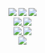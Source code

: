 <p align="center">
<a href="https://discord.gg/ve49m9J"><img src="https://img.shields.io/discord/394189072635133952?label=Discord&style=for-the-badge"></a>
<a href="https://github.com/Wynntils/Wynntils/blob/master/LICENSE"><img src="https://img.shields.io/badge/license-AGLP%203.0-green.svg?style=for-the-badge"></a>
<a href="https://patreon.com/Wynntils"><img src="https://img.shields.io/badge/patreon-donate-orange.svg?style=for-the-badge"></a>
<br>
<a href="https://github.com/Wynntils/Wynntils">
    <img src="https://img.shields.io/github/v/release/Wynntils/Wynntils?label=Wynntils&style=for-the-badge&sort=semver">
    <img src="https://img.shields.io/github/contributors/Wynntils/Wynntils?style=for-the-badge">
</a>
<br>
<a href="https://github.com/Wynntils/Artemis">
<!--
    <img src="https://img.shields.io/github/v/release/Wynntils/Artemis?label=Artemis&style=for-the-badge&sort=semver">
-->
    <img src="https://img.shields.io/github/v/release/Wynntils/Artemis?include_prereleases&label=Artemis CE&style=for-the-badge&sort=semver">
    <img src="https://img.shields.io/github/contributors/Wynntils/Artemis?style=for-the-badge">
</a>
<br>
<a href="https://github.com/Wynntils/launchy">
    <img src="https://img.shields.io/github/v/release/Wynntils/launchy?label=Wynntils%20Mod%20Installer&style=for-the-badge&include_prereleases&sort=semver">
</a>
</p>
